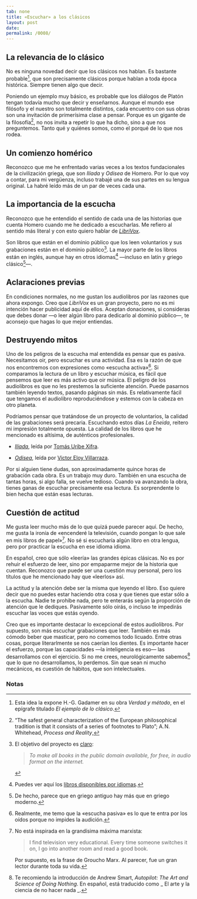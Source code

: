 ```yaml
---
tab: none
title: «Escuchar» a los clásicos
layout: post
date:
permalink: /0008/
---
```


## La relevancia de lo clásico

No es ninguna novedad decir que los clásicos nos hablan. Es bastante probable[^gadamer], que son precisamente clásicos porque hablan a toda época histórica. Siempre tienen algo que decir.

Poniendo un ejemplo muy básico, es probable que los diálogos de Platón tengan todavía mucho que decir y enseñarnos. Aunque el mundo ese filósofo y el nuestro son totalmente distintos, cada encuentro con sus obras son una invitación de primerísima clase a pensar. Porque es un gigante de la filosofía[^dialogosnotas], no nos invita a repetir lo que ha dicho, sino a que nos preguntemos. Tanto qué y quiénes somos, como el porqué de lo que nos rodea.

## Un comienzo homérico

Reconozco que me he enfrentado varias veces a los textos fundacionales de la civilización griega, que son _Ilíada_ y _Odisea_ de Homero. Por lo que voy a contar, para mi vergüenza, incluso trabajé una de sus partes en su lengua original. La habré leído más de un par de veces cada una.

## La importancia de la escucha

Reconozco que he entendido el sentido de cada una de las historias que cuenta Homero cuando me he dedicado a escucharlas. Me refiero al sentido más literal y con esto quiero hablar de [_LibriVox_](https://librivox.org/).

Son libros que están en el dominio público que los leen voluntarios y sus grabaciones están en el dominio público[^librivox]. La mayor parte de los libros están en inglés, aunque hay en otros idiomas[^idiomas] —incluso en latín y griego clásico[^griego]—.

## Aclaraciones previas

En condiciones normales, no me gustan los audiolibros por las razones que ahora expongo. Creo que _LibriVox_ es un gran proyecto, pero no es mi intención hacer publicidad aquí de ellos. Aceptan donaciones, si consideras que debes donar —o leer algún libro para dedicarlo al dominio público—, te aconsejo que hagas lo que mejor entiendas.

## Destruyendo mitos

Uno de los peligros de la escucha mal entendida es pensar que es pasiva. Necesitamos oir, pero escuchar es una actividad. Esa es la razón de que nos encontremos con expresiones como «escucha activa»[^escucha]. Si comparamos la lectura de un libro y escuchar música, es fácil que pensemos que leer es más activo que oir música. El peligro de los audiolibros es que no les prestemos la suficiente atención. Puede pasarnos también leyendo textos, pasando páginas sin más. Es relativamente fácil que tengamos el audiolibro reproduciéndose y estemos con la cabeza en otro planeta.

Podríamos pensar que tratándose de un proyecto de voluntarios, la calidad de las grabaciones será precaria. Escuchando estos días _La Eneida_, reitero mi impresión totalmente opuesta. La calidad de los libros que he mencionado es altísima, de auténticos profesionales.

* [_Ilíada_](https://librivox.org/la-iliada-por-homero/), leída por [Tomás Uribe Xifra](http://turibex.wordpress.com/).

* [_Odisea_](https://librivox.org/la-odisea-by-homero/), leída por [Victor Eloy Villarraza](https://www.facebook.com/victor.villarraza).

Por si alguien tiene dudas, son aproximadamente quince horas de grabación cada obra. Es un trabajo muy duro. También en una escucha de tantas horas, si algo falla, se vuelve tedioso. Cuando va avanzando la obra, tienes ganas de escuchar precisamente esa lectura. Es sorprendente lo bien hecha que están esas lecturas.

## Cuestión de actitud

Me gusta leer mucho más de lo que quizá puede parecer aquí. De hecho, me gusta la ironía de «encenderé la televisión, cuando pongan lo que sale en mis libros de papel»[^marx]. No sé si escucharía algún libro en otra lengua, pero por practicar la escucha en ese idioma idioma.

En español, creo que sólo «leería» las grandes épicas clásicas. No es por rehuir el esfuerzo de leer, sino por empaparme mejor de la historia que cuentan. Reconozco que puede ser una cuestión muy personal, pero los títulos que he mencionado hay que «leerlos» así.

La actitud y la atención debe ser la misma que leyendo el libro. Eso quiere decir que no puedes estar haciendo otra cosa y que tienes que estar sólo a la escucha. Nadie te prohibe nada, pero te enterarás según la proporción de atención que le dediques. Pasivamente sólo oirás, o incluso te impedirás escuchar las voces que estás oyendo.

Creo que es importante destacar lo excepcional de estos audiolibros. Por supuesto, son más escuchar grabaciones que leer. También es más cómodo beber que masticar, pero no comemos todo licuado. Entre otras cosas, porque literarlmente se nos caerían los dientes. Es importante hacer el esfuerzo, porque las capacidades —la inteligencia es eso— las desarrollamos con el ejercicio. Si no me crees, neurológicamente sabemos[^neuro] que lo que no desarrollamos, lo perdemos. Sin que sean ni mucho mecánicos, es cuestión de hábitos, que son intelectuales.

### Notas

[^gadamer]: Esta idea la expone H.-G. Gadamer en su obra _Verdad y método_, en el epígrafe titulado _El ejemplo de lo clásico_.

[^dialogosnotas]: “The safest general characterization of the European philosophical tradition is that it consists of a series of footnotes to Plato”; A. N. Whitehead, _Process and Reality_,

[^librivox]: El objetivo del proyecto es [claro](https://librivox.org/pages/about-librivox/):

    > _To make all books in the public domain available, for free, in audio format on the internet._

[^idiomas]: Puedes ver aquí los [libros disponibles por idiomas](http://librivox.org/search/language).

[^griego]: De hecho, parece que en griego antiguo hay más que en griego moderno.

[^escucha]: Realmente, me temo que la «escucha pasiva» es lo que te entra por los oídos porque no impides la audición.

[^marx]: No está inspirada en la grandísima máxima marxista:

    > I find television very educational. Every time someone switches it on, I go into another room and read a good book.

    Por supuesto, es la frase de Groucho Marx. Al parecer, fue un gran lector durante toda su vida.

[^neuro]: Te recomiendo la introducción de Andrew Smart, _Autopilot: The Art and Science of Doing Nothing_. En español, está traducido como _
El arte y la ciencia de no hacer nada _.
